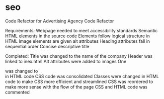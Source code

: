 # seo
Code Refactor for Advertising Agency
Code Refactor

Requirements:
Webpage needed to meet accessibility standards
Semantic HTML elements in the source code
Elements follow logical structure in HTML
Image elements are given alt attributes
Heading attributes fall in sequential order
Concise descriptive title 

Completed:
Title was changed to the name of the company
Header was linked to inex.html
Alt attributes were added to images
One <div> was changed to <aside> in HTML code
CSS code was consolidated
Classes were changed in HTML code to make CSS more efficient and streamlined
CSS was reordered to make more sense with the flow of the page
CSS and HTML code was commented  
